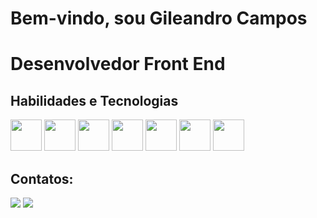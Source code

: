 # Bem-vindo, sou Gileandro Campos
# Desenvolvedor Front End

## Habilidades e Tecnologias
<img src="https://cdn.jsdelivr.net/gh/devicons/devicon/icons/html5/html5-original.svg" width=50px; /> <img src="https://cdn.jsdelivr.net/gh/devicons/devicon/icons/css3/css3-original.svg" width= 50px; /> <img src="https://cdn.jsdelivr.net/gh/devicons/devicon/icons/javascript/javascript-original.svg" width = 50px; /> <img src="https://cdn.jsdelivr.net/gh/devicons/devicon/icons/sass/sass-original.svg" width = 50px;/> <img src="https://cdn.jsdelivr.net/gh/devicons/devicon/icons/react/react-original.svg" width= 50px; /> <img src="https://cdn.jsdelivr.net/gh/devicons/devicon/icons/php/php-original.svg" width= 50px; /> <img src="https://cdn.jsdelivr.net/gh/devicons/devicon/icons/tailwindcss/tailwindcss-original.svg" width= 50px; /> 
      
     


## Contatos:
<div>
<a href = "mailto:gileandrocampos@gmail.com"><img src="https://img.shields.io/badge/Gmail-D14836?style=for-the-badge&logo=gmail&logoColor=white" target="_blank"></a>
<a href="https://www.linkedin.com/in/gileandrocampos/" target="_blank"><img src="https://img.shields.io/badge/-LinkedIn-%230077B5?style=for-the-badge&logo=linkedin&logoColor=white" target="_blank"></a>   
</div>

